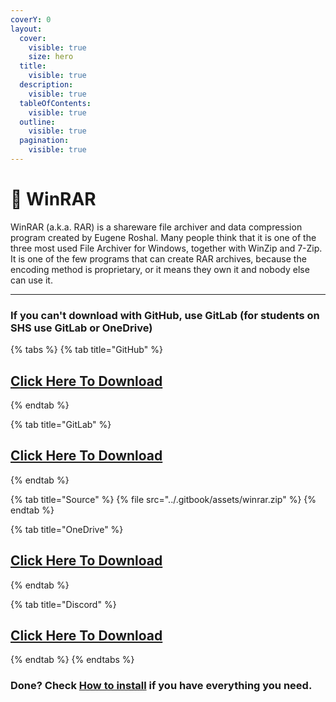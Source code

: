 ```yaml
---
coverY: 0
layout:
  cover:
    visible: true
    size: hero
  title:
    visible: true
  description:
    visible: true
  tableOfContents:
    visible: true
  outline:
    visible: true
  pagination:
    visible: true
---
```


# 📁 WinRAR

WinRAR (a.k.a. RAR) is a shareware file archiver and data compression program created by Eugene Roshal. Many people think that it is one of the three most used File Archiver for Windows, together with WinZip and 7-Zip. It is one of the few programs that can create RAR archives, because the encoding method is proprietary, or it means they own it and nobody else can use it.

***

### If you can't download with GitHub, use GitLab (for students on SHS use GitLab or OneDrive)

{% tabs %}
{% tab title="GitHub" %}
## [Click Here To Download](https://github.com/golfista/fountaine/raw/main/apps/winrar.zip)
{% endtab %}

{% tab title="GitLab" %}
## [Click Here To Download](https://gitlab.com/fozalors/fountaine/-/raw/main/apps/winrar.zip?ref\_type=heads)
{% endtab %}

{% tab title="Source" %}
{% file src="../.gitbook/assets/winrar.zip" %}
{% endtab %}

{% tab title="OneDrive" %}
## [Click Here To Download](https://1drv.ms/u/s!AkX2q12uku0fgfBw55o4a5eFrbS5PQ?e=nt1PI3)
{% endtab %}

{% tab title="Discord" %}
## [Click Here To Download](https://cdn.discordapp.com/attachments/1113994556787146843/1150911979259703366/winrar.zip)
{% endtab %}
{% endtabs %}

### Done? Check [How to install](../how-to-install/) if you have everything you need.
